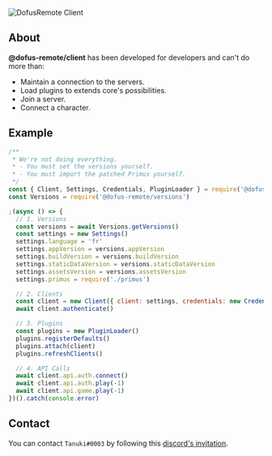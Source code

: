 ![DofusRemote Client](https://image.noelshack.com/fichiers/2019/27/7/1562519760-capture-d-ecran-2019-07-07-a-19-15-45.png)

## About
**@dofus-remote/client** has been developed for developers and can't do more than:
- Maintain a connection to the servers.
- Load plugins to extends core's possibilities.
- Join a server.
- Connect a character.

## Example
```js
/**
 * We're not doing everything.
 * - You must set the versions yourself.
 * - You must import the patched Primus yourself.
 */
const { Client, Settings, Credentials, PluginLoader } = require('@dofus-remote/client')
const Versions = require('@dofus-remote/versions')

;(async () => {
  // 1. Versions
  const versions = await Versions.getVersions()
  const settings = new Settings()
  settings.language = 'fr'
  settings.appVersion = versions.appVersion
  settings.buildVersion = versions.buildVersion
  settings.staticDataVersion = versions.staticDataVersion
  settings.assetsVersion = versions.assetsVersion
  settings.primus = require('./primus')

  // 2. Clients
  const client = new Client({ client: settings, credentials: new Credentials('login', 'password') })
  await client.authenticate()

  // 3. Plugins
  const plugins = new PluginLoader()
  plugins.registerDefaults()
  plugins.attach(client)
  plugins.refreshClients()

  // 4. API Calls
  await client.api.auth.connect()
  await client.api.auth.play(-1)
  await client.api.game.play(-1)
})().catch(console.error)
```

## Contact
You can contact `Tanuki#0003` by following this [discord's invitation](https://discord.gg/Ctg86d4).